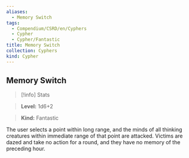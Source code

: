 ```yaml
---
aliases:
  - Memory Switch
tags:
  - Compendium/CSRD/en/Cyphers
  - Cypher
  - Cypher/Fantastic
title: Memory Switch
collection: Cyphers
kind: Cypher
---
```

## Memory Switch    
>[!info] Stats    
> **Level:** 1d6+2    
> **Kind:** Fantastic  
    
The user selects a point within long range, and the minds of all thinking creatures within immediate range of that point are attacked. Victims are dazed and take no action for a round, and they have no memory of the preceding hour.